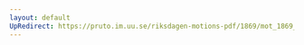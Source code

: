 ```yaml
---
layout: default
UpRedirect: https://pruto.im.uu.se/riksdagen-motions-pdf/1869/mot_1869__ak__82.pdf
---
```

